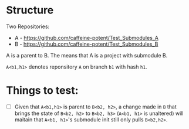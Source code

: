 # Structure  

Two Repositories:  

- A - https://github.com/caffeine-potent/Test_Submodules_A  
- B - https://github.com/caffeine-potent/Test_Submodules_B  


A is a parent to B. The means that A is a project with submodule B.   

`A<b1,h1>` denotes reponsitory `A` on branch `b1` with hash `h1`.  
  
# Things to test:

- ☐ Given that `A<b1,h1>` is parent to `B<b2, h2>`, a change made in `B` that brings the state of `B<b2, h2>` to `B<b2, h3>` (`A<b1, h1>` is unaltered) 
will maitain that `A<b1, h1>`'s submodule init still only pulls `B<b2,h2>`.  

    

